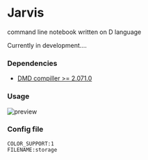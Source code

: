 Jarvis
=======
command line notebook written on D language

Currently in development....

### Dependencies

* [DMD compiller >= 2.071.0](https://dlang.org/download.html)

### Usage 

![preview](https://cloud.githubusercontent.com/assets/9168534/15603728/7a6db4ae-240d-11e6-9b72-43b27e161978.gif)


### Config file

```
COLOR_SUPPORT:1
FILENAME:storage
```